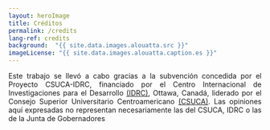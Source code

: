 ```yaml
---
layout: heroImage
title: Créditos
permalink: /credits
lang-ref: credits
background:  "{{ site.data.images.alouatta.src }}"
imageLicense: "{{ site.data.images.alouatta.caption.es }}"
---
```



<div style="text-align: justify">
Este trabajo se llevó a cabo gracias a la subvención concedida por el Proyecto CSUCA-IDRC, financiado por el Centro Internacional de Investigaciones para el Desarrollo <a href="https://idrc-crdi.ca/es">(IDRC)</a>, Ottawa, Canadá, liderado por el Consejo Superior Universitario Centroamericano <a href="https://pridca.csuca.org/">(CSUCA)</a>. Las opiniones aquí expresadas no representan necesariamente las del CSUCA, IDRC o las de la Junta de Gobernadores
</div>
